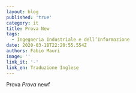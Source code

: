 ```yaml
---
layout: blog
published: 'true'
category: it
title: Prova New
tags:
  - Ingegneria Industriale e dell’Informazione
date: 2020-03-18T22:20:55.554Z
authors: Fabio Mauri
image: ''
link_it: '-'
link_en: Traduzione Inglese
---
```

Prova *Prova* newf
